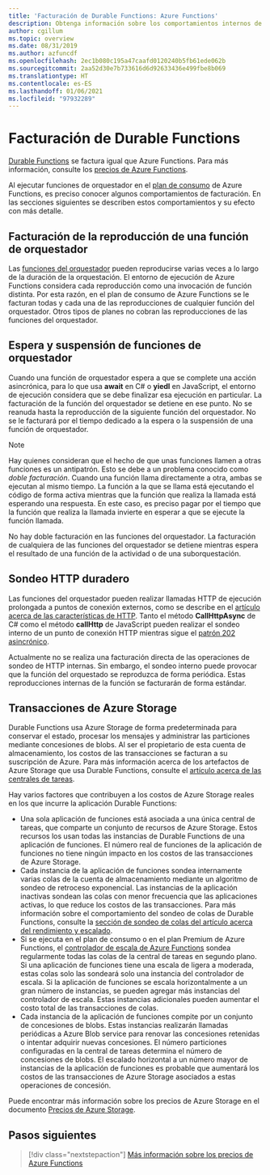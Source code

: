 ```yaml
---
title: 'Facturación de Durable Functions: Azure Functions'
description: Obtenga información sobre los comportamientos internos de Durable Functions y cómo afectan a la facturación de Azure Functions.
author: cgillum
ms.topic: overview
ms.date: 08/31/2019
ms.author: azfuncdf
ms.openlocfilehash: 2ec1b080c195a47caafd0120240b5fb61ede062b
ms.sourcegitcommit: 2aa52d30e7b733616d6d92633436e499fbe8b069
ms.translationtype: HT
ms.contentlocale: es-ES
ms.lasthandoff: 01/06/2021
ms.locfileid: "97932289"
---
```

# <a name="durable-functions-billing"></a>Facturación de Durable Functions

[Durable Functions](durable-functions-overview.md) se factura igual que Azure Functions. Para más información, consulte los [precios de Azure Functions](https://azure.microsoft.com/pricing/details/functions/).

Al ejecutar funciones de orquestador en el [plan de consumo](../consumption-plan.md) de Azure Functions, es preciso conocer algunos comportamientos de facturación. En las secciones siguientes se describen estos comportamientos y su efecto con más detalle.

## <a name="orchestrator-function-replay-billing"></a>Facturación de la reproducción de una función de orquestador

Las [funciones del orquestador](durable-functions-orchestrations.md) pueden reproducirse varias veces a lo largo de la duración de la orquestación. El entorno de ejecución de Azure Functions considera cada reproducción como una invocación de función distinta. Por esta razón, en el plan de consumo de Azure Functions se le facturan todas y cada una de las reproducciones de cualquier función del orquestador. Otros tipos de planes no cobran las reproducciones de las funciones del orquestador.

## <a name="awaiting-and-yielding-in-orchestrator-functions"></a>Espera y suspensión de funciones de orquestador

Cuando una función de orquestador espera a que se complete una acción asincrónica, para lo que usa **await** en C# o **yiedl** en JavaScript, el entorno de ejecución considera que se debe finalizar esa ejecución en particular. La facturación de la función del orquestador se detiene en ese punto. No se reanuda hasta la reproducción de la siguiente función del orquestador. No se le facturará por el tiempo dedicado a la espera o la suspensión de una función de orquestador.

> [!NOTE]
> Hay quienes consideran que el hecho de que unas funciones llamen a otras funciones es un antipatrón. Esto se debe a un problema conocido como _doble facturación_. Cuando una función llama directamente a otra, ambas se ejecutan al mismo tiempo. La función a la que se llama está ejecutando el código de forma activa mientras que la función que realiza la llamada está esperando una respuesta. En este caso, es preciso pagar por el tiempo que la función que realiza la llamada invierte en esperar a que se ejecute la función llamada.
>
> No hay doble facturación en las funciones del orquestador. La facturación de cualquiera de las funciones del orquestador se detiene mientras espera el resultado de una función de la actividad o de una suborquestación.

## <a name="durable-http-polling"></a>Sondeo HTTP duradero

Las funciones del orquestador pueden realizar llamadas HTTP de ejecución prolongada a puntos de conexión externos, como se describe en el [artículo acerca de las características de HTTP](durable-functions-http-features.md). Tanto el método **CallHttpAsync** de C# como el método **callHttp** de JavaScript pueden realizar el sondeo interno de un punto de conexión HTTP mientras sigue el [patrón 202 asincrónico](durable-functions-http-features.md#http-202-handling).

Actualmente no se realiza una facturación directa de las operaciones de sondeo de HTTP internas. Sin embargo, el sondeo interno puede provocar que la función del orquestado se reproduzca de forma periódica. Estas reproducciones internas de la función se facturarán de forma estándar.

## <a name="azure-storage-transactions"></a>Transacciones de Azure Storage

Durable Functions usa Azure Storage de forma predeterminada para conservar el estado, procesar los mensajes y administrar las particiones mediante concesiones de blobs. Al ser el propietario de esta cuenta de almacenamiento, los costos de las transacciones se facturan a su suscripción de Azure. Para más información acerca de los artefactos de Azure Storage que usa Durable Functions, consulte el [artículo acerca de las centrales de tareas](durable-functions-task-hubs.md).

Hay varios factores que contribuyen a los costos de Azure Storage reales en los que incurre la aplicación Durable Functions:

* Una sola aplicación de funciones está asociada a una única central de tareas, que comparte un conjunto de recursos de Azure Storage. Estos recursos los usan todas las instancias de Durable Functions de una aplicación de funciones. El número real de funciones de la aplicación de funciones no tiene ningún impacto en los costos de las transacciones de Azure Storage.
* Cada instancia de la aplicación de funciones sondea internamente varias colas de la cuenta de almacenamiento mediante un algoritmo de sondeo de retroceso exponencial. Las instancias de la aplicación inactivas sondean las colas con menor frecuencia que las aplicaciones activas, lo que reduce los costos de las transacciones. Para más información sobre el comportamiento del sondeo de colas de Durable Functions, consulte la [sección de sondeo de colas del artículo acerca del rendimiento y escalado](durable-functions-perf-and-scale.md#queue-polling).
* Si se ejecuta en el plan de consumo o en el plan Premium de Azure Functions, el [controlador de escala de Azure Functions](../event-driven-scaling.md) sondea regularmente todas las colas de la central de tareas en segundo plano. Si una aplicación de funciones tiene una escala de ligera a moderada, estas colas solo las sondeará solo una instancia del controlador de escala. Si la aplicación de funciones se escala horizontalmente a un gran número de instancias, se pueden agregar más instancias del controlador de escala. Estas instancias adicionales pueden aumentar el costo total de las transacciones de colas.
* Cada instancia de la aplicación de funciones compite por un conjunto de concesiones de blobs. Estas instancias realizarán llamadas periódicas a Azure Blob service para renovar las concesiones retenidas o intentar adquirir nuevas concesiones. El número particiones configuradas en la central de tareas determina el número de concesiones de blobs. El escalado horizontal a un número mayor de instancias de la aplicación de funciones es probable que aumentará los costos de las transacciones de Azure Storage asociados a estas operaciones de concesión.

Puede encontrar más información sobre los precios de Azure Storage en el documento [Precios de Azure Storage](https://azure.microsoft.com/pricing/details/storage/). 

## <a name="next-steps"></a>Pasos siguientes

> [!div class="nextstepaction"]
> [Más información sobre los precios de Azure Functions](https://azure.microsoft.com/pricing/details/functions/)
